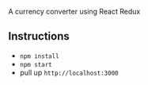 A currency converter using React Redux
## Instructions
- `npm install`
- `npm start`
- pull up `http://localhost:3000`
